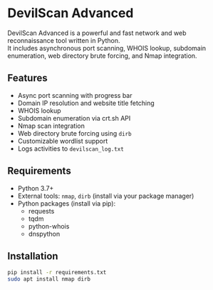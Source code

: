 # DevilScan Advanced

DevilScan Advanced is a powerful and fast network and web reconnaissance tool written in Python.  
It includes asynchronous port scanning, WHOIS lookup, subdomain enumeration, web directory brute forcing, and Nmap integration.

## Features
- Async port scanning with progress bar  
- Domain IP resolution and website title fetching  
- WHOIS lookup  
- Subdomain enumeration via crt.sh API  
- Nmap scan integration  
- Web directory brute forcing using `dirb`  
- Customizable wordlist support  
- Logs activities to `devilscan_log.txt`  

## Requirements
- Python 3.7+  
- External tools: `nmap`, `dirb` (install via your package manager)  
- Python packages (install via pip):  
  - requests  
  - tqdm  
  - python-whois  
  - dnspython  

## Installation
```bash
pip install -r requirements.txt
sudo apt install nmap dirb
